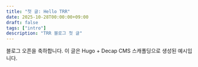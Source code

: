 ```yaml
---
title: "첫 글: Hello TRR"
date: 2025-10-28T00:00:00+09:00
draft: false
tags: ["intro"]
description: "TRR 블로그 첫 글"
---
```


블로그 오픈을 축하합니다. 이 글은 Hugo + Decap CMS 스캐폴딩으로 생성된 예시입니다.
